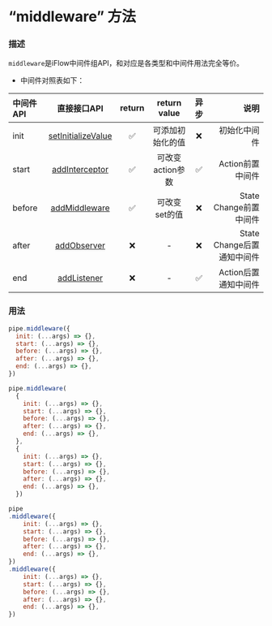 # “middleware” 方法

### 描述
`middleware`是iFlow中间件组API，和对应是各类型和中间件用法完全等价。

* 中间件对照表如下： 

| 中间件API    | 直接接口API          | return | return value       | 异步  | 说明                       |
| :---------- | :-----------------: | :----: | :----------------: | :---: | ------------------------: | 
| init        | [setInitializeValue](/docs/api/setInitializeValue.md)  | ✅     | 可添加初始化的值     | ❌     | 初始化中间件                |
| start       | [addInterceptor](/docs/api/addInterceptor.md)      | ✅     | 可改变action参数    | ✅     | Action前置中间件             |
| before      | [addMiddleware](/docs/api/addMiddleware.md)       | ✅     | 可改变set的值       | ❌     | State Change前置中间件      |
| after       | [addObserver](addObserver.md)         | ❌     | -                  | ❌     | State Change后置通知中间件   | 
| end         | [addListener](addListener.md)         | ❌     | -                  | ✅     | Action后置通知中间件         |

### 用法

```javascript
pipe.middleware({
  init: (...args) => {},
  start: (...args) => {},
  before: (...args) => {},
  after: (...args) => {},
  end: (...args) => {},
})
```

```javascript
pipe.middleware(
  {
    init: (...args) => {},
    start: (...args) => {},
    before: (...args) => {},
    after: (...args) => {},
    end: (...args) => {},
  },
  {
    init: (...args) => {},
    start: (...args) => {},
    before: (...args) => {},
    after: (...args) => {},
    end: (...args) => {},
  })
```

```javascript
pipe
.middleware({
    init: (...args) => {},
    start: (...args) => {},
    before: (...args) => {},
    after: (...args) => {},
    end: (...args) => {},
})
.middleware({
    init: (...args) => {},
    start: (...args) => {},
    before: (...args) => {},
    after: (...args) => {},
    end: (...args) => {},
})
```


